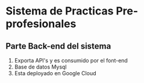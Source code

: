 # Sistema de Practicas Pre-profesionales
## Parte Back-end del sistema
1. Exporta API's y es consumido por el font-end
2. Base de datos Mysql
3. Esta deployado en Google Cloud

